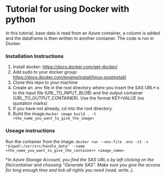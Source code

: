 # Tutorial for using Docker with python

In this tutorial, base data is read from an Azure container, a column is added and the dataframe is then written to another container. The code is run in Docker.

### Installation Instructions

1. Install docker: https://docs.docker.com/get-docker/
2. Add sudo to your docker group: https://docs.docker.com/engine/install/linux-postinstall/
3. Clone this repo to your machine
4. Create an .env file in the root directory where you insert the SAS URL*:s to the input file (URL_TO_INPUT_BLOB) and the output container (URL_TO_OUTPUT_CONTAINER). Use the format KEY=VALUE (no quotation marks)
5. If you have not already, cd into the root directory. 
6. Build the image:```docker image build . -t <the_name_you_want_to_give_the_image>```

### Useage instructions
 Run the container from the image: ```docker run --env-file .env -it -v "$(pwd):/usr/src/handle_data" --name <the_name_you_want_to_give_the_container> <image_name>```
 
 
 **In Azure Storage Account, you find the SAS URL:s by left clicking on the file/container and choosing "Generate SAS". Make sure you give the access for long enough time and tick all rights you need (read, write..).*
